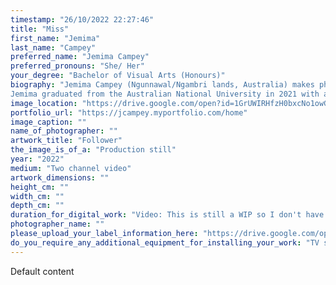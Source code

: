 ```yaml
---
timestamp: "26/10/2022 22:27:46"
title: "Miss"
first_name: "Jemima"
last_name: "Campey"
preferred_name: "Jemima Campey"
preferred_pronouns: "She/ Her"
your_degree: "Bachelor of Visual Arts (Honours)"
biography: "Jemima Campey (Ngunnawal/Ngambri lands, Australia) makes photos, performances, installations and films. Through the use of appropriated and reworked materials which are borrowed from a day-to-day context, she touches various overlapping themes and strategies, such as performance, memory,  and contemporary culture. Utilising art as a means of self-exploration, Campey’s text and photographic works are often deeply personal, providing insight into the act of making art in contemporary culture.  
Jemima graduated from the Australian National University in 2021 with a Bachelor of Arts (English) and a Bachelor of Visual Arts (Photomedia), and completed her Bachelor of Visual Arts Honours in 2022."
image_location: "https://drive.google.com/open?id=1GrUWIRHfzH0bxcNo1owGe1PlXWKyhizF"
portfolio_url: "https://jcampey.myportfolio.com/home"
image_caption: ""
name_of_photographer: ""
artwork_title: "Follower"
the_image_is_of_a: "Production still"
year: "2022"
medium: "Two channel video"
artwork_dimensions: ""
height_cm: ""
width_cm: ""
depth_cm: ""
duration_for_digital_work: "Video: This is still a WIP so I don't have the final length, and am unsure of how long it will be, can I confirm with you in a little while when the work is more resolved? Thank you so much I'm so sorry to be a hassle!!"
photographer_name: ""
please_upload_your_label_information_here: "https://drive.google.com/open?id=1WexWe_aDe6-zuqos7Wbju_ZMkP3FJxR6"
do_you_require_any_additional_equipment_for_installing_your_work: "TV screen, Power outlet, Will require x2 screens and like four power outlets for those two screens + my two electronic works that I will get tag tested!"
---
```


Default content